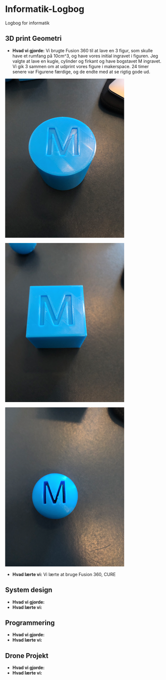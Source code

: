 # Informatik-Logbog
Logbog for informatik

## 3D print Geometri
  * __Hvad vi gjorde:__ 
  Vi brugte Fusion 360 til at lave en 3 figur, som skulle have et rumfang på 10cm^3, og have vores initial ingravet i figuren. Jeg valgte at lave en kugle, cylinder og firkant og   have bogstavet M ingravet. Vi gik 3 sammen om at udprint vores figure i makerspace. 24 timer senere var Figurene færdige, og de endte med at se rigtig gode ud. 
  
 
  ![Cylinder](/images/Cylinder.png)
  
  ![Firkant](/images/Firkant.png)
  
  ![Kugle](/images/Kugle.png)
  
 
  * __Hvad lærte vi:__ 
  Vi lærte at bruge Fusion 360, CURE

## System design
  * __Hvad vi gjorde:__ 
  * __Hvad lærte vi:__
  
  
## Programmering
   * __Hvad vi gjorde:__
   * __Hvad lærte vi:__
 
 
## Drone Projekt
  * __Hvad vi gjorde:__
  * __Hvad lærte vi:__
  
  

